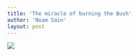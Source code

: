 ```yaml
---
title: 'The miracle of burning the Bush'
author: 'Noam Sain'
layout: post
---
```


![](https://4.bp.blogspot.com/_8aN4krk1nsk/TG_GoIwKRnI/AAAAAAAAAdo/y25zehF9_8k/s1600/20100326.jpg)
